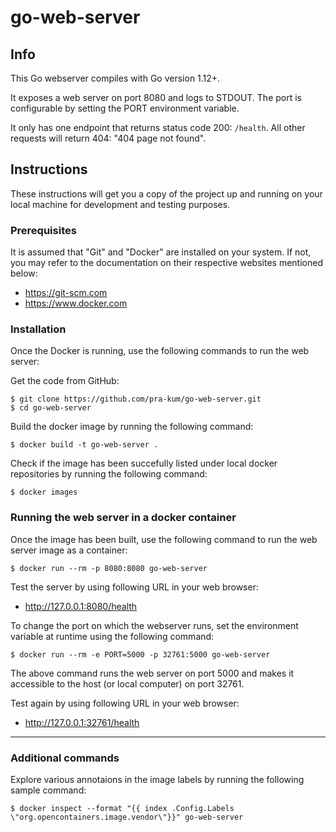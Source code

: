 # go-web-server

## Info
This Go webserver compiles with Go version 1.12+.  

It exposes a web server on port 8080 and logs to STDOUT.  The port is configurable by setting the PORT environment variable.  

It only has one endpoint that returns status code 200: `/health`. All other requests will return 404: "404 page not found".  

## Instructions
These instructions will get you a copy of the project up and running on your local machine for development and testing purposes.

### Prerequisites
It is assumed that "Git" and "Docker" are installed on your system.
If not, you may refer to the documentation on their respective websites mentioned below:
* https://git-scm.com
* https://www.docker.com

### Installation
Once the Docker is running, use the following commands to run the web server:

Get the code from GitHub:
```
$ git clone https://github.com/pra-kum/go-web-server.git
$ cd go-web-server
```

Build the docker image by running the following command:

```
$ docker build -t go-web-server .
```

Check if the image has been succefully listed under local docker repositories by running the following command:
```
$ docker images
```

### Running the web server in a docker container
Once the image has been built, use the following command to run the web server image as a container:
```
$ docker run --rm -p 8080:8080 go-web-server
```

Test the server by using following URL in your web browser:
* http://127.0.0.1:8080/health

To change the port on which the webserver runs, set the environment variable at runtime using the following command:
```
$ docker run --rm -e PORT=5000 -p 32761:5000 go-web-server
```

The above command runs the web server on port 5000 and makes it accessible to the host (or local computer) on port 32761.

Test again by using following URL in your web browser:
* http://127.0.0.1:32761/health

-----

### Additional commands
Explore various annotaions in the image labels by running the following sample command:
```
$ docker inspect --format "{{ index .Config.Labels \"org.opencontainers.image.vendor\"}}" go-web-server

```
